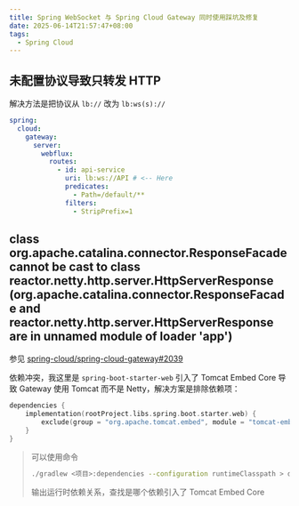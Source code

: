 ```yaml
---
title: Spring WebSocket 与 Spring Cloud Gateway 同时使用踩坑及修复
date: 2025-06-14T21:57:47+08:00
tags:
  - Spring Cloud
---
```

## 未配置协议导致只转发 HTTP

解决方法是把协议从 `lb://` 改为 `lb:ws(s)://`

```yaml
spring:
  cloud:
    gateway:
      server:
        webflux:
          routes:
            - id: api-service
              uri: lb:ws://API # <-- Here
              predicates:
                - Path=/default/**
              filters:
                - StripPrefix=1
```

## class org.apache.catalina.connector.ResponseFacade cannot be cast to class reactor.netty.http.server.HttpServerResponse (org.apache.catalina.connector.ResponseFacade and reactor.netty.http.server.HttpServerResponse are in unnamed module of loader 'app')

参见 [spring-cloud/spring-cloud-gateway#2039](https://github.com/spring-cloud/spring-cloud-gateway/issues/2039)

依赖冲突，我这里是 `spring-boot-starter-web` 引入了 Tomcat Embed Core 导致 Gateway 使用 Tomcat 而不是 Netty，解决方案是排除依赖项：

```kts
dependencies {
    implementation(rootProject.libs.spring.boot.starter.web) {
        exclude(group = "org.apache.tomcat.embed", module = "tomcat-embed-core") // <-- Here
    }
}
```

> 可以使用命令
>
> ```bash
> ./gradlew <项目>:dependencies --configuration runtimeClasspath > dependencies_runtime.txt
> ```
>
> 输出运行时依赖关系，查找是哪个依赖引入了 Tomcat Embed Core
